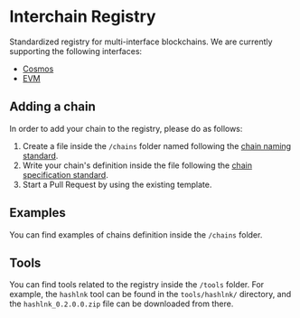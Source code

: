 # Interchain Registry
Standardized registry for multi-interface blockchains. We are currently supporting the following interfaces: 
* [Cosmos](https://cosmos.network)
* [EVM](https://www.ethereum.org/)

## Adding a chain 
In order to add your chain to the registry, please do as follows:

1. Create a file inside the `/chains` folder named following the
   [chain naming standard](/docs/chain-naming-standard.md). 
2. Write your chain's definition inside the file following the 
   [chain specification standard](/docs/chain-specification-standard.md).
3. Start a Pull Request by using the existing template. 

## Examples
You can find examples of chains definition inside the `/chains` folder.

## Tools
You can find tools related to the registry inside the `/tools` folder. For example, the `hashlnk` tool can be found in the `tools/hashlnk/` directory, and the `hashlnk_0.2.0.0.zip` file can be downloaded from there.
